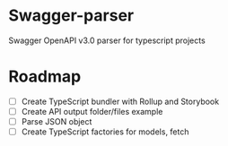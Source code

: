 # Swagger-parser
Swagger OpenAPI v3.0 parser for typescript projects

# Roadmap

- [ ] Create TypeScript bundler with Rollup and Storybook
- [ ] Create API output folder/files example
- [ ] Parse JSON object
- [ ] Create TypeScript factories for models, fetch
